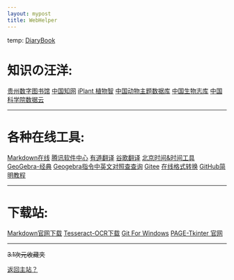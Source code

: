 ```yaml
---
layout: mypost
title: WebHelper
---
```


temp: [DiaryBook](https://positron-yao.github.io/home/diary.html)

# 知识の汪洋:

[贵州数字图书馆]()  [中国知网]()  [iPlant 植物智](http://www.iplant.cn/)  [中国动物主题数据库](http://www.zoology.csdb.cn/)  [中国生物志库](https://species.sciencereading.cn/)  [中国科学院数据云](http://www.csdb.cn/)

---

# 各种在线工具: 

[Markdown在线](https://www.zybuluo.com/mdeditor) [腾讯软件中心](https://pc.qq.com/) [有道翻译](http://www.youdao.com/) [谷歌翻译](https://translate.google.cn/) [北京时间&时间工具](https://www.beijing-time.org/) [GeoGebra-经典](https://www.geogebra.org/classic) [Geogebra指令中英文对照查查询](http://www.dstang.com/books_dstang/geogebra_commands.html) [Gitee](https://gitee.com/)  [在线格式转换](https://www.aconvert.com/)  [GitHub简明教程](https://www.runoob.com/w3cnote/git-guide.html)

---

# 下载站: 

[Markdown官网下载](https://www.typora.io/#windows)  [Tesseract-OCR下载](http://digi.bib.uni-mannheim.de/tesseract/tesseract-ocr-setup-4.00.00dev.exe)  [Git For Windows](https://gitforwindows.org/)  [PAGE-Tkinter 官网](http://page.sourceforge.net/)

---

~~3.1次元收藏夹~~

[返回主站？](https://positron-yao.github.io/home)

